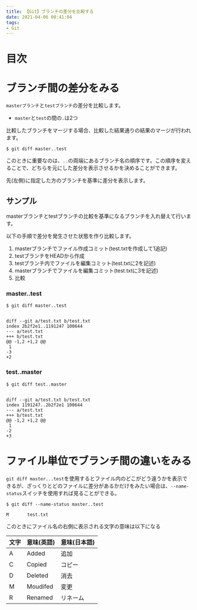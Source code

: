 ```yaml
---
title: 【Git】ブランチの差分を比較する
date: 2021-04-06 00:41:04
tags:
- Git
---
```

# 目次
<!-- toc -->
<!-- more -->

# ブランチ間の差分をみる

`masterブランチ`と`testブランチ`の差分を比較します。
- `master`と`test`の間の`.`は2つ

比較したブランチをマージする場合、比較した結果通りの結果のマージが行われます。

```shell-sesshion
$ git diff master..test
```

このときに重要なのは、`..`の両端にあるブランチ名の順序です。この順序を変えることで、どちらを元にした差分を表示させるかを決めることができます。

先(左側)に指定した方のブランチを基準に差分を表示します。

## サンプル
masterブランチとtestブランチの比較を基準になるブランチを入れ替えて行います。

以下の手順で差分を発生させた状態を作り比較します。
1. masterブランチでファイル作成コミット(test.txtを作成して1追記)
2. testブランチをHEADから作成
3. testブランチ内でファイルを編集コミット(test.txtに2を記述)
4. masterブランチでファイルを編集コミット(test.txtに3を記述)
5. 比較

### master..test
```shell-sesssion
$ git diff master..test


diff --git a/test.txt b/test.txt
index 2b2f2e1..1191247 100644
--- a/test.txt
+++ b/test.txt
@@ -1,2 +1,2 @@
 1
-3
+2
```

### test..master

```shell-sesssion
$ git diff test..master


diff --git a/test.txt b/test.txt
index 1191247..2b2f2e1 100644
--- a/test.txt
+++ b/test.txt
@@ -1,2 +1,2 @@
 1
-2
+3
```

# ファイル単位でブランチ間の違いをみる
`git diff master...test`を使用するとファイル内のどこがどう違うかを表示できるが、ざっくりとどのファイルに差分があるかだけをみたい場合は、`--name-status`スイッチを使用すれば見ることができる。

```shell-session
$ git diff --name-status master..test

M       test.txt
```

このときにファイル名の右側に表示される文字の意味は以下になる

| 文字 | 意味(英語)   | 意味(日本語) | 
|----|----------|---------| 
| A  | Added    | 追加      | 
| C  | Copied   | コピー     | 
| D  | Deleted  | 消去      | 
| M  | Moudifed | 変更      | 
| R  | Renamed  | リネーム    | 

